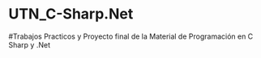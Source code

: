 # UTN_C-Sharp.Net

#Trabajos Practicos y Proyecto final de la Material de Programación en C Sharp y .Net

